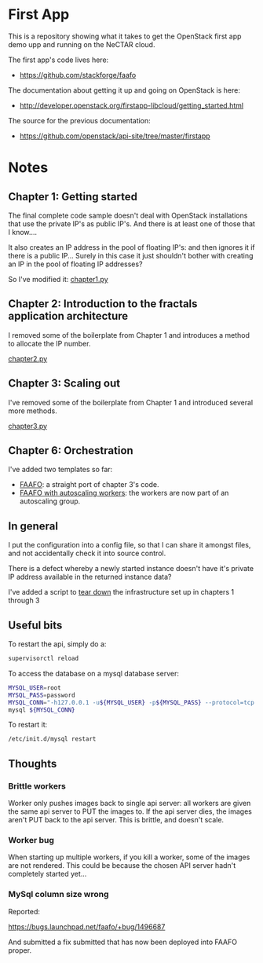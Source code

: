 # First App

This is a repository showing what it takes to get the OpenStack first app demo upp and running on the NeCTAR
cloud.

The first app's code lives here:

* https://github.com/stackforge/faafo

The documentation about getting it up and going on OpenStack is here:

* http://developer.openstack.org/firstapp-libcloud/getting_started.html

The source for the previous documentation:

* https://github.com/openstack/api-site/tree/master/firstapp

# Notes

## Chapter 1: Getting started

The final complete code sample doesn't deal with OpenStack installations that use the private IP's as public IP's. 
And there is at least one of those that I know....

It also creates an IP address in the pool of floating IP's: and then ignores it if there is a public IP... Surely in
this case it just shouldn't bother with creating an IP in the pool of floating IP addresses?

So I've modified it: [chapter1.py](chapter1.py)

## Chapter 2: Introduction to the fractals application architecture

I removed some of the boilerplate from Chapter 1 and introduces a method to allocate the IP number.

[chapter2.py](chapter2.py)

## Chapter 3: Scaling out

I've removed some of the boilerplate from Chapter 1 and introduced several more methods.

[chapter3.py](chapter3.py)

## Chapter 6: Orchestration

I've added two templates so far: 

* [FAAFO](faafo.yaml): a straight port of chapter 3's code.
* [FAAFO with autoscaling workers](faafo_autoscaling_workers.yaml): the workers are now part of an autoscaling group.

## In general

I put the configuration into a config file, so that I can share it amongst files, and not accidentally 
check it into source control.

There is a defect whereby a newly started instance doesn't have it's private IP address available in the returned
instance data?

I've added a script to [tear down](teardown.py) the infrastructure set up in chapters 1 through 3 

## Useful bits

To restart the api, simply do a:

```bash
supervisorctl reload
```

To access the database on a mysql database server:

```bash
MYSQL_USER=root
MYSQL_PASS=password
MYSQL_CONN="-h127.0.0.1 -u${MYSQL_USER} -p${MYSQL_PASS} --protocol=tcp -P3306"
mysql ${MYSQL_CONN}
```

To restart it:

```bash
/etc/init.d/mysql restart
```

## Thoughts

### Brittle workers

Worker only pushes images back to single api server: all workers are given the same api server to PUT the images to.
If the api server dies, the images aren't PUT back to the api server. This is brittle, and doesn't scale.


### Worker bug

When starting up multiple workers, if you kill a worker, some of the images are not rendered. This could be because
the chosen API server hadn't completely started yet...

### MySql column size wrong

Reported:

https://bugs.launchpad.net/faafo/+bug/1496687 

And submitted a fix submitted that has now been deployed into FAAFO proper.



